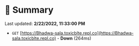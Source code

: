 # 📖 Summary
Last updated: **2/22/2022, 11:33:00 PM**

- `GET` [https://Bhadwa-sala.toxicblte.repl.co](https://Bhadwa-sala.toxicblte.repl.co) - **Down** (264ms)
